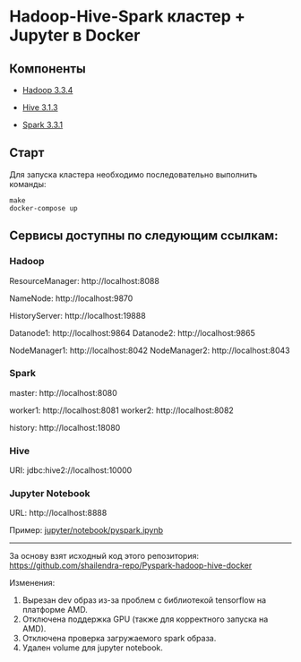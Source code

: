 # Hadoop-Hive-Spark кластер + Jupyter в Docker

## Компоненты

* [Hadoop 3.3.4](https://hadoop.apache.org/)

* [Hive 3.1.3](http://hive.apache.org/)

* [Spark 3.3.1](https://spark.apache.org/)

## Старт

Для запуска кластера необходимо последовательно выполнить команды:
```
make
docker-compose up
```

## Сервисы доступны по следующим ссылкам:

### Hadoop

ResourceManager: http://localhost:8088

NameNode: http://localhost:9870

HistoryServer: http://localhost:19888

Datanode1: http://localhost:9864
Datanode2: http://localhost:9865

NodeManager1: http://localhost:8042
NodeManager2: http://localhost:8043

### Spark
master: http://localhost:8080

worker1: http://localhost:8081
worker2: http://localhost:8082

history: http://localhost:18080

### Hive
URI: jdbc:hive2://localhost:10000

### Jupyter Notebook
URL: http://localhost:8888

Пример: [jupyter/notebook/pyspark.ipynb](jupyter/notebook/pyspark.ipynb)

---
За основу взят исходный код этого репозитория:\
https://github.com/shailendra-repo/Pyspark-hadoop-hive-docker

Изменения:
1. Вырезан dev образ из-за проблем с библиотекой tensorflow на платформе AMD.
2. Отключена поддержка GPU (также для корректного запуска на AMD).
3. Отключена проверка загружаемого spark образа.
4. Удален volume для jupyter notebook. 
